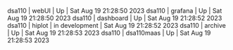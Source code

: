 dsa110 | webUI | Up | Sat Aug 19 21:28:50 2023
dsa110 | grafana | Up | Sat Aug 19 21:28:50 2023
dsa110 | dashboard | Up | Sat Aug 19 21:28:52 2023
dsa110 | hiplot | in development | Sat Aug 19 21:28:52 2023
dsa110 | archive | Up | Sat Aug 19 21:28:53 2023
dsa110 | dsa110maas | Up | Sat Aug 19 21:28:53 2023
